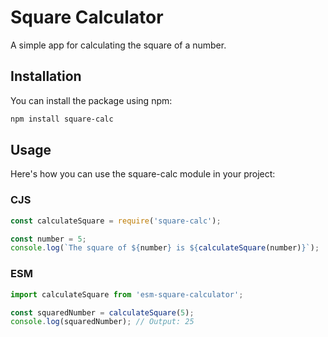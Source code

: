 # Square Calculator

A simple app for calculating the square of a number.

## Installation

You can install the package using npm:

```bash
npm install square-calc
```

##  Usage

Here's how you can use the square-calc module in your project:

### CJS

```javascript
const calculateSquare = require('square-calc');

const number = 5;
console.log(`The square of ${number} is ${calculateSquare(number)}`);
```

### ESM

```javascript
import calculateSquare from 'esm-square-calculator';

const squaredNumber = calculateSquare(5);
console.log(squaredNumber); // Output: 25
```